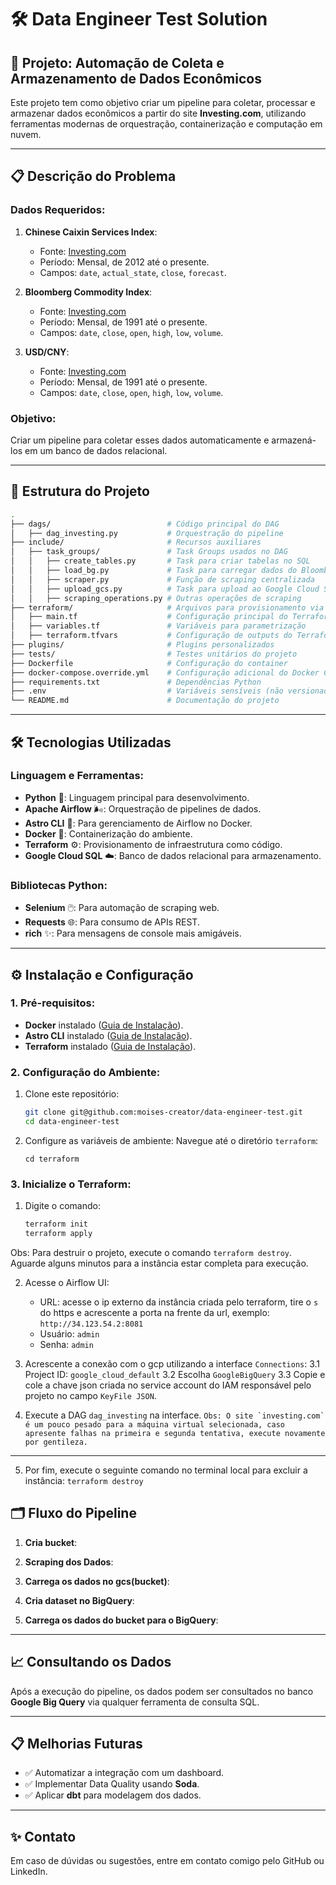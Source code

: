 # 🛠 Data Engineer Test Solution

## 🚀 Projeto: Automação de Coleta e Armazenamento de Dados Econômicos

Este projeto tem como objetivo criar um pipeline para coletar, processar e armazenar dados econômicos a partir do site **Investing.com**, utilizando ferramentas modernas de orquestração, containerização e computação em nuvem.

---

## 📋 **Descrição do Problema**

### Dados Requeridos:
1. **Chinese Caixin Services Index**:
   - Fonte: [Investing.com](https://br.investing.com/economic-calendar/chinese-caixin-services-pmi-596)
   - Período: Mensal, de 2012 até o presente.
   - Campos: `date`, `actual_state`, `close`, `forecast`.

2. **Bloomberg Commodity Index**:
   - Fonte: [Investing.com](https://br.investing.com/indices/bloomberg-commodity)
   - Período: Mensal, de 1991 até o presente.
   - Campos: `date`, `close`, `open`, `high`, `low`, `volume`.

3. **USD/CNY**:
   - Fonte: [Investing.com](https://br.investing.com/currencies/usd-cny)
   - Período: Mensal, de 1991 até o presente.
   - Campos: `date`, `close`, `open`, `high`, `low`, `volume`.

### Objetivo:
Criar um pipeline para coletar esses dados automaticamente e armazená-los em um banco de dados relacional.

---

## 📂 **Estrutura do Projeto**

```bash
.
├── dags/                          # Código principal do DAG
│   ├── dag_investing.py           # Orquestração do pipeline
├── include/                       # Recursos auxiliares
│   ├── task_groups/               # Task Groups usados no DAG
│   │   ├── create_tables.py       # Task para criar tabelas no SQL
│   │   ├── load_bg.py             # Task para carregar dados do Bloomberg
│   │   ├── scraper.py             # Função de scraping centralizada
│   │   ├── upload_gcs.py          # Task para upload ao Google Cloud Storage
│   │   ├── scraping_operations.py # Outras operações de scraping
├── terraform/                     # Arquivos para provisionamento via Terraform
│   ├── main.tf                    # Configuração principal do Terraform
│   ├── variables.tf               # Variáveis para parametrização
│   ├── terraform.tfvars           # Configuração de outputs do Terraform
├── plugins/                       # Plugins personalizados
├── tests/                         # Testes unitários do projeto
├── Dockerfile                     # Configuração do container
├── docker-compose.override.yml    # Configuração adicional do Docker Compose
├── requirements.txt               # Dependências Python
├── .env                           # Variáveis sensíveis (não versionado)
└── README.md                      # Documentação do projeto

```

---

## 🛠️ **Tecnologias Utilizadas**

### Linguagem e Ferramentas:
- **Python** 🐍: Linguagem principal para desenvolvimento.
- **Apache Airflow** 🌬️: Orquestração de pipelines de dados.
- **Astro CLI** 🚀: Para gerenciamento de Airflow no Docker.
- **Docker** 🐳: Containerização do ambiente.
- **Terraform** ⚙️: Provisionamento de infraestrutura como código.
- **Google Cloud SQL** ☁️: Banco de dados relacional para armazenamento.

### Bibliotecas Python:
- **Selenium** 🖱️: Para automação de scraping web.
- **Requests** 🌐: Para consumo de APIs REST.
- **rich** ✨: Para mensagens de console mais amigáveis.

---

## ⚙️ **Instalação e Configuração**

### 1. Pré-requisitos:
- **Docker** instalado ([Guia de Instalação](https://docs.docker.com/get-docker/)).
- **Astro CLI** instalado ([Guia de Instalação](https://docs.astronomer.io/astro/cli/install-cli)).
- **Terraform** instalado ([Guia de Instalação](https://developer.hashicorp.com/terraform/tutorials/aws-get-started/install-cli)).

### 2. Configuração do Ambiente:
1. Clone este repositório:
   ```bash
   git clone git@github.com:moises-creator/data-engineer-test.git
   cd data-engineer-test
   ```

2. Configure as variáveis de ambiente:
   Navegue até o diretório `terraform`:
   ```
   cd terraform
   ```

### 3. Inicialize o Terraform:
1. Digite o comando:
   ```bash
   terraform init
   terraform apply
   ```
Obs: Para destruir o projeto, execute o comando `terraform destroy`. Aguarde alguns minutos para a instância estar completa para execução. 

2. Acesse o Airflow UI:
   - URL: acesse o ip externo da instância criada pelo terraform, tire o `s` do https e acrescente a porta na frente da url, exemplo: `http://34.123.54.2:8081`
   - Usuário: `admin`
   - Senha: `admin`
3. Acrescente a conexão com o gcp utilizando a interface `Connections`:
3.1 Project ID: `google_cloud_default`
3.2 Escolha `GoogleBigQuery`
3.3 Copie e cole a chave json criada no service account do IAM responsável pelo projeto no campo `KeyFile JSON`.


4. Execute a DAG `dag_investing` na interface.
```Obs: O site `investing.com` é um pouco pesado para a máquina virtual selecionada, caso apresente falhas na primeira e segunda tentativa, execute novamente por gentileza.```

---

5. Por fim, execute o seguinte comando no terminal local para excluir a instância:
```terraform destroy```

## 🗂️ **Fluxo do Pipeline**

1. **Cria bucket**:

1. **Scraping dos Dados**:

2. **Carrega os dados no gcs(bucket)**:

3. **Cria dataset no BigQuery**:

4. **Carrega os dados do bucket para o BigQuery**:

---

## 📈 **Consultando os Dados**

Após a execução do pipeline, os dados podem ser consultados no banco **Google Big Query** via qualquer ferramenta de consulta SQL.

---

## 📋 **Melhorias Futuras**
- ✅ Automatizar a integração com um dashboard.
- ✅ Implementar Data Quality usando **Soda**.
- ✅ Aplicar **dbt** para modelagem dos dados.

--- 

## ✨ **Contato**
Em caso de dúvidas ou sugestões, entre em contato comigo pelo GitHub ou LinkedIn.

